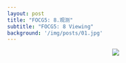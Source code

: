 ```yaml
---
layout: post
title: "FOCG5: 8.观测"
subtitle: "FOCG5: 8 Viewing"
background: '/img/posts/01.jpg'
---
```


<div style="text-align: center">
<img src="/img/posts/8 Viewing/1.png"/>
</div>

